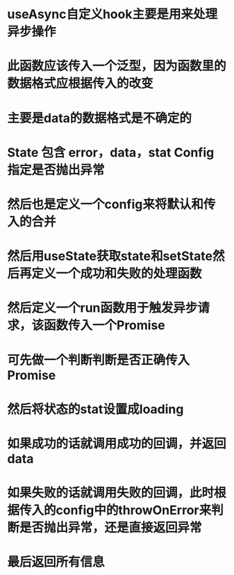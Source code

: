 # useAsync自定义hook主要是用来处理异步操作

# 此函数应该传入一个泛型，因为函数里的数据格式应根据传入的改变
# 主要是data的数据格式是不确定的

# State 包含 error，data，stat  Config指定是否抛出异常

# 然后也是定义一个config来将默认和传入的合并

# 然后用useState获取state和setState然后再定义一个成功和失败的处理函数

# 然后定义一个run函数用于触发异步请求，该函数传入一个Promise
# 可先做一个判断判断是否正确传入Promise
# 然后将状态的stat设置成loading
# 如果成功的话就调用成功的回调，并返回data
# 如果失败的话就调用失败的回调，此时根据传入的config中的throwOnError来判断是否抛出异常，还是直接返回异常

# 最后返回所有信息